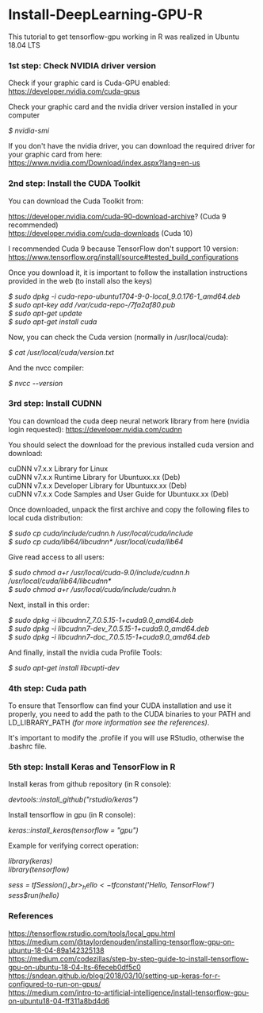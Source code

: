 # Install-DeepLearning-GPU-R

This tutorial to get tensorflow-gpu working in R was realized in Ubuntu 18.04 LTS

### 1st step: Check NVIDIA driver version

Check if your graphic card is Cuda-GPU enabled: https://developer.nvidia.com/cuda-gpus

Check your graphic card and the nvidia driver version installed in your computer

_$ nvidia-smi_

If you don't have the nvidia driver, you can download the required driver for your graphic card from here: https://www.nvidia.com/Download/index.aspx?lang=en-us



### 2nd step: Install the CUDA Toolkit

You can download the Cuda Toolkit from:

https://developer.nvidia.com/cuda-90-download-archive? (Cuda 9 recommended) <br>
https://developer.nvidia.com/cuda-downloads (Cuda 10) <br>

I recommended Cuda 9 because TensorFlow don't support 10 version: https://www.tensorflow.org/install/source#tested_build_configurations <br>

Once you download it, it is important to follow the installation instructions provided in the web (to install also the keys)

_$ sudo dpkg -i cuda-repo-ubuntu1704-9-0-local_9.0.176-1_amd64.deb_ <br>
_$ sudo apt-key add /var/cuda-repo-<version>/7fa2af80.pub_ <br>
_$ sudo apt-get update_ <br>
_$ sudo apt-get install cuda_ <br>  

Now, you can check the Cuda version (normally in /usr/local/cuda):

_$ cat /usr/local/cuda/version.txt_

And the nvcc compiler:

_$ nvcc --version_



### 3rd step: Install CUDNN

You can download the cuda deep neural network library from here (nvidia login requested): https://developer.nvidia.com/cudnn

You should select the download for the previous installed cuda version and download:

cuDNN v7.x.x Library for Linux <br>
cuDNN v7.x.x Runtime Library for Ubuntuxx.xx (Deb) <br>
cuDNN v7.x.x Developer Library for Ubuntuxx.xx (Deb) <br>
cuDNN v7.x.x Code Samples and User Guide for Ubuntuxx.xx (Deb) <br>

Once downloaded, unpack the first archive and copy the following files to local cuda distribution:

_$ sudo cp cuda/include/cudnn.h /usr/local/cuda/include_ <br>
_$ sudo cp cuda/lib64/libcudnn* /usr/local/cuda/lib64_ <br>

Give read access to all users:

_$ sudo chmod a+r /usr/local/cuda-9.0/include/cudnn.h /usr/local/cuda/lib64/libcudnn*_ <br>
_$ sudo chmod a+r /usr/local/cuda/include/cudnn.h_ <br>

Next, install in this order:

_$ sudo dpkg -i libcudnn7_7.0.5.15-1+cuda9.0_amd64.deb_ <br>
_$ sudo dpkg -i libcudnn7-dev_7.0.5.15-1+cuda9.0_amd64.deb_ <br>
_$ sudo dpkg -i libcudnn7-doc_7.0.5.15-1+cuda9.0_amd64.deb_ <br>

And finally, install the nvidia cuda Profile Tools:

_$ sudo apt-get install libcupti-dev_



### 4th step: Cuda path

To ensure that Tensorflow can find your CUDA installation and use it properly, you need to add the path to the CUDA binaries to your PATH and LD_LIBRARY_PATH _(for more information see the references)_.

It's important to modify the .profile if you will use RStudio, otherwise the .bashrc file.



### 5th step: Install Keras and TensorFlow in R

Install keras from github repository (in R console):

_devtools::install_github("rstudio/keras")_

Install tensorflow in gpu (in R console):

_keras::install_keras(tensorflow = "gpu")_

Example for verifying correct operation:

_library(keras)_ <br>
_library(tensorflow)_ <br>

_sess = tf$Session()_ <br>
_hello <- tf$constant('Hello, TensorFlow!')_ <br>
_sess$run(hello)_ <br>



### References

https://tensorflow.rstudio.com/tools/local_gpu.html <br>
https://medium.com/@taylordenouden/installing-tensorflow-gpu-on-ubuntu-18-04-89a142325138 <br>
https://medium.com/codezillas/step-by-step-guide-to-install-tensorflow-gpu-on-ubuntu-18-04-lts-6feceb0df5c0 <br>
https://sndean.github.io/blog/2018/03/10/setting-up-keras-for-r-configured-to-run-on-gpus/ <br>
https://medium.com/intro-to-artificial-intelligence/install-tensorflow-gpu-on-ubuntu18-04-ff311a8bd4d6 <br>
